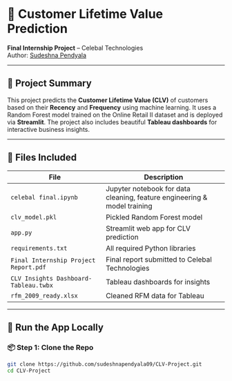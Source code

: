 # 🧮 Customer Lifetime Value Prediction
**Final Internship Project** – Celebal Technologies  
Author: [Sudeshna Pendyala](mailto:sudeshnapendyala11@gmail.com)

---

## 📌 Project Summary

This project predicts the **Customer Lifetime Value (CLV)** of customers based on their **Recency** and **Frequency** using machine learning. It uses a Random Forest model trained on the Online Retail II dataset and is deployed via **Streamlit**. The project also includes beautiful **Tableau dashboards** for interactive business insights.

---

## 📁 Files Included

| File | Description |
|------|-------------|
| `celebal final.ipynb` | Jupyter notebook for data cleaning, feature engineering & model training |
| `clv_model.pkl` | Pickled Random Forest model |
| `app.py` | Streamlit web app for CLV prediction |
| `requirements.txt` | All required Python libraries |
| `Final Internship Project Report.pdf` | Final report submitted to Celebal Technologies |
| `CLV Insights Dashboard-Tableau.twbx` | Tableau dashboards for insights |
| `rfm_2009_ready.xlsx` | Cleaned RFM data for Tableau |

---

## 🚀 Run the App Locally

### 📦 Step 1: Clone the Repo
```bash
git clone https://github.com/sudeshnapendyala09/CLV-Project.git
cd CLV-Project
